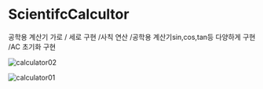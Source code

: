 # ScientifcCalcultor
공학용 계산기 가로 / 세로 구현 
/사칙 연산
/공학용 계산기sin,cos,tan등 다양하게 구현
/AC 초기화 구현 



![calculator02](https://user-images.githubusercontent.com/61373662/125150457-884eb600-e15d-11eb-827b-7b45fb63c93c.gif)



![calculator01](https://user-images.githubusercontent.com/61373662/125150440-6bb27e00-e15d-11eb-82ea-48d42c65bd6a.gif)       








